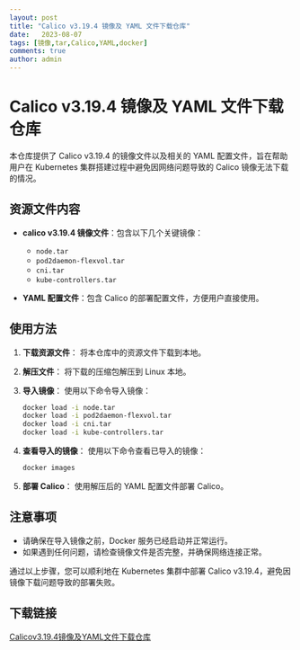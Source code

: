```yaml
---
layout: post
title: "Calico v3.19.4 镜像及 YAML 文件下载仓库"
date:   2023-08-07
tags: [镜像,tar,Calico,YAML,docker]
comments: true
author: admin
---
```

# Calico v3.19.4 镜像及 YAML 文件下载仓库

本仓库提供了 Calico v3.19.4 的镜像文件以及相关的 YAML 配置文件，旨在帮助用户在 Kubernetes 集群搭建过程中避免因网络问题导致的 Calico 镜像无法下载的情况。

## 资源文件内容

- **calico v3.19.4 镜像文件**：包含以下几个关键镜像：
  - `node.tar`
  - `pod2daemon-flexvol.tar`
  - `cni.tar`
  - `kube-controllers.tar`

- **YAML 配置文件**：包含 Calico 的部署配置文件，方便用户直接使用。

## 使用方法

1. **下载资源文件**：
   将本仓库中的资源文件下载到本地。

2. **解压文件**：
   将下载的压缩包解压到 Linux 本地。

3. **导入镜像**：
   使用以下命令导入镜像：
   ```bash
   docker load -i node.tar
   docker load -i pod2daemon-flexvol.tar
   docker load -i cni.tar
   docker load -i kube-controllers.tar
   ```

4. **查看导入的镜像**：
   使用以下命令查看已导入的镜像：
   ```bash
   docker images
   ```

5. **部署 Calico**：
   使用解压后的 YAML 配置文件部署 Calico。

## 注意事项

- 请确保在导入镜像之前，Docker 服务已经启动并正常运行。
- 如果遇到任何问题，请检查镜像文件是否完整，并确保网络连接正常。

通过以上步骤，您可以顺利地在 Kubernetes 集群中部署 Calico v3.19.4，避免因镜像下载问题导致的部署失败。

## 下载链接

[Calicov3.19.4镜像及YAML文件下载仓库](https://pan.quark.cn/s/d488e1967264)